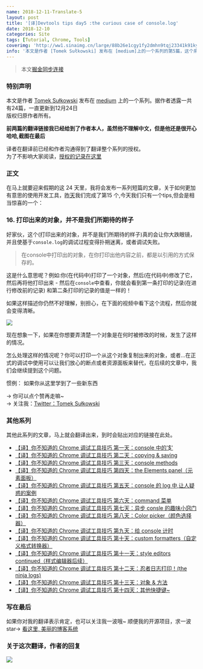 ```yaml
---
name: 2018-12-11-Translate-5
layout: post
title: '[译]Devtools tips day5 :the curious case of console.log'
date: 2018-12-10
categories: Site
tags: [Tutorial, Chrome, Tools]
coverimg: 'http://ww1.sinaimg.cn/large/88b26e1cgy1fy2dmhn9tqj23341k91ky.jpg'
info: '本文是作者 [Tomek Sułkowski] 发布在 [medium]上的一个系列的第5篇，这个系列一共有24篇'
---
```


> 本文[掘金同步连接](https://juejin.im/post/5c0edc31f265da611c26d08a)

### 特别声明

本文是作者 [Tomek Sułkowski](https://twitter.com/sulco) 发布在 [medium](https://medium.com/@tomsu) 上的一个系列。据作者透露一共有24篇，一直更新到12月24日<br>
版权归原作者所有。<br>

**前两篇的翻译链接我已经给到了作者本人，虽然他不理解中文，但是他还是很开心哈哈,截图在最后**<br>

译者在翻译前已经和作者沟通得到了翻译整个系列的授权。<br>
为了不影响大家阅读，[授权的记录在这里](https://juejin.im/post/5c09a80151882521c81168a2)<br>

### 正文

在马上就要迎来假期的这 24 天里，我将会发布一系列短篇的文章，关于如何更加有意思的使用开发工具，[昨天](https://juejin.im/post/5c0d2d85f265da612061a62f)我们完成了第15 个,今天我们只有一个tips,但会是相当惊喜的一个：

### 16. 打印出来的对象，并不是我们所期待的样子

好家伙，这个(打印出来的对象，并不是我们所期待的样子)真的会让你大跌眼镜，并且使基于`console.log`的调试过程变得扑朔迷离，或者调试失败。

> 在console中打印出的对象，在你打印出他内容之前，都是以引用的方式保存的。

这是什么意思呢？例如:你(在代码中)打印了一个对象，然后(在代码中)修改了它，然后再将他打印出来 - 然后在`console`中查看，你就会看到第一条打印的记录(在进行修改前的记录) 和第二条打印的记录的值是一样的！

如果这样描述你仍然不好理解，别担心，在下面的视频中看下这个流程，然后你就会变得清晰。

![](https://user-gold-cdn.xitu.io/2018/12/11/1679a0d3a708ef3e?w=1332&h=802&f=gif&s=7353259)

现在想象一下，如果在你想要弄清楚一个对象是在何时被修改的时候，发生了这样的情况。

怎么处理这样的情况呢？你可以打印一个从这个对象复制出来的对象，或者...在正式的调试中使用可以让我们放心的断点或者资源面板来替代，在后续的文章中，我们会继续提到这个问题。

惯例： 如果你从这里学到了一些新东西

→ 你可以点个赞再走嘛~<br>
→ 关注我：[Twitter：Tomek Sułkowski](https://twitter.com/sulco)

### 其他系列

其他此系列的文章，马上就会翻译出来，到时会贴出对应的链接在此处。

- [【译】你不知道的 Chrome 调试工具技巧 第一天：console 中的'\$'](https://juejin.im/post/5c09a80151882521c81168a2)
- [【译】你不知道的 Chrome 调试工具技巧 第二天：copying & saving](https://juejin.im/post/5c0a0d5ff265da61117a1c75)
- [【译】你不知道的 Chrome 调试工具技巧 第三天：console methods](https://juejin.im/post/5c0a8ce6f265da6141716329)
- [【译】你不知道的 Chrome 调试工具技巧 第四天：the Elements panel（元素面板）](https://juejin.im/post/5c0d2d85f265da612061a62f)
- [【译】你不知道的 Chrome 调试工具技巧 第五天：console 的 log 中,让人疑惑的案例](https://juejin.im/post/5c0edc31f265da611c26d08a)
- [【译】你不知道的 Chrome 调试工具技巧 第六天：command 菜单](https://juejin.im/post/5c0ee12551882545e24ef291)
- [【译】你不知道的 Chrome 调试工具技巧 第七天：异步 consle 的趣味小窍门](https://juejin.im/post/5c0fdfc46fb9a049b13e0d82)
- [【译】你不知道的 Chrome 调试工具技巧 第八天：Color picker（颜色选择器）](https://juejin.im/post/5c10d9d1f265da6118019028)
- [【译】你不知道的 Chrome 调试工具技巧 第九天：给 console 计时](https://juejin.im/post/5c11809ef265da61141c76f1)
- [【译】你不知道的 Chrome 调试工具技巧 第十天：custom formatters（自定义格式转换器）](https://juejin.im/post/5c1365a9e51d452f8e6034cb)
- [【译】你不知道的 Chrome 调试工具技巧 第十一天：style editors continued（样式编辑器后续）](https://juejin.im/post/5c137ac3f265da617974b675)
- [【译】你不知道的 Chrome 调试工具技巧 第十二天：忍者日志打印！(the ninja logs)](https://juejin.im/post/5c16d943518825566d2365f3)
- [【译】你不知道的 Chrome 调试工具技巧 第十三天：对象 & 方法](https://juejin.im/post/5c18b2d66fb9a049d235fc82)
- [【译】你不知道的 Chrome 调试工具技巧 第十四天：其他快捷键~](https://juejin.im/post/5c18b375f265da614e2c02e1)


### 写在最后
如果你对我的翻译表示肯定，也可以关注我一波哦~
顺便我的开源项目，求一波 star→ [看这里, 美丽的博客系统](https://github.com/DendiSe7enGitHub/vue-blog-generater)

### 关于这次翻译，作者的回复

![](https://user-gold-cdn.xitu.io/2018/12/7/167893638e8c8caf?w=646&h=672&f=jpeg&s=89766)